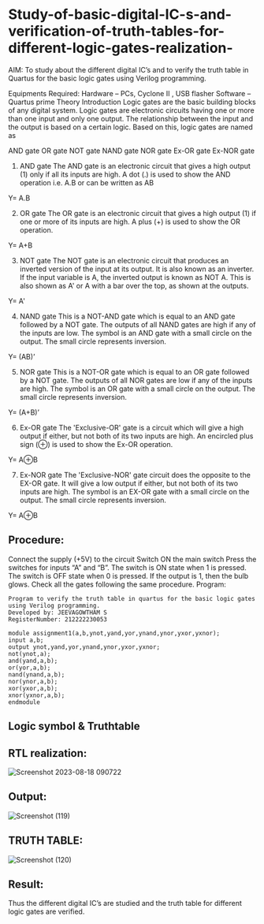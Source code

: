 # Study-of-basic-digital-IC-s-and-verification-of-truth-tables-for-different-logic-gates-realization-
 AIM:
To study about the different digital IC’s and to verify the truth table in Quartus for the basic logic gates using Verilog programming.

Equipments Required:
Hardware – PCs, Cyclone II , USB flasher
Software – Quartus prime
Theory
Introduction
Logic gates are the basic building blocks of any digital system. Logic gates are electronic circuits having one or more than one input and only one output. The relationship between the input and the output is based on a certain logic. Based on this, logic gates are named as

AND gate
OR gate
NOT gate
NAND gate
NOR gate
Ex-OR gate
Ex-NOR gate
1) AND gate
The AND gate is an electronic circuit that gives a high output (1) only if all its inputs are high. A dot (.) is used to show the AND operation i.e. A.B or can be written as AB

Y= A.B

2) OR gate
The OR gate is an electronic circuit that gives a high output (1) if one or more of its inputs are high. A plus (+) is used to show the OR operation.

Y= A+B

3) NOT gate
The NOT gate is an electronic circuit that produces an inverted version of the input at its output. It is also known as an inverter. If the input variable is A, the inverted output is known as NOT A. This is also shown as A' or A with a bar over the top, as shown at the outputs.

Y= A'

4) NAND gate
This is a NOT-AND gate which is equal to an AND gate followed by a NOT gate. The outputs of all NAND gates are high if any of the inputs are low. The symbol is an AND gate with a small circle on the output. The small circle represents inversion.

Y= (AB)’

5) NOR gate
This is a NOT-OR gate which is equal to an OR gate followed by a NOT gate. The outputs of all NOR gates are low if any of the inputs are high. The symbol is an OR gate with a small circle on the output. The small circle represents inversion.

Y= (A+B)’

6) Ex-OR gate
The 'Exclusive-OR' gate is a circuit which will give a high output if either, but not both of its two inputs are high. An encircled plus sign (⊕) is used to show the Ex-OR operation.

Y= A⊕B

7) Ex-NOR gate
The 'Exclusive-NOR' gate circuit does the opposite to the EX-OR gate. It will give a low output if either, but not both of its two inputs are high. The symbol is an EX-OR gate with a small circle on the output. The small circle represents inversion.

Y= A⊕B

## Procedure:
Connect the supply (+5V) to the circuit
Switch ON the main switch
Press the switches for inputs “A” and “B”. The switch is ON state when 1 is pressed. The switch is OFF state when 0 is pressed.
If the output is 1, then the bulb glows.
Check all the gates following the same procedure.
Program:
```
Program to verify the truth table in quartus for the basic logic gates using Verilog programming.
Developed by: JEEVAGOWTHAM S
RegisterNumber: 212222230053

module assignment1(a,b,ynot,yand,yor,ynand,ynor,yxor,yxnor);
input a,b;
output ynot,yand,yor,ynand,ynor,yxor,yxnor;
not(ynot,a);
and(yand,a,b);
or(yor,a,b);
nand(ynand,a,b);
nor(ynor,a,b);
xor(yxor,a,b);
xnor(yxnor,a,b);
endmodule 
```
## Logic symbol & Truthtable
## RTL realization:


![Screenshot 2023-08-18 090722](https://github.com/JeevaGowtham-S/Study-of-basic-digital-IC-s-and-verification-of-truth-tables-for-different-logic-gates-realization-/assets/118042624/2180a7a2-fb26-4a4d-b927-56724a067ca3)


## Output:
![Screenshot (119)](https://github.com/JeevaGowtham-S/Study-of-basic-digital-IC-s-and-verification-of-truth-tables-for-different-logic-gates-realization-/assets/118042624/7e998d0c-ec90-47fe-9b17-26940997128a)

## TRUTH TABLE:

![Screenshot (120)](https://github.com/JeevaGowtham-S/Study-of-basic-digital-IC-s-and-verification-of-truth-tables-for-different-logic-gates-realization-/assets/118042624/64057eb3-2a05-4c7d-a824-9ef20ffe1356)





## Result:
Thus the different digital IC’s are studied and the truth table for different logic gates are verified.
